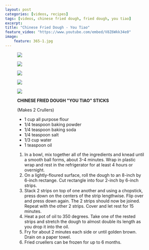 ```yaml
---
layout: post
categories: [videos, recipes]
tags: [videos, chinese fried dough, fried dough, you tiao]
excerpt:
title: "Chinese Fried Dough - You Tiao"
feature_video: "https://www.youtube.com/embed/V8Z6Wkk34e0" 
image:
    feature: 365-1.jpg
---
```


<figure>
    <img src="/images/365-2.jpg">
</figure>

<figure>
    <img src="/images/365-3.jpg">
</figure>

<figure>
    <img src="/images/365-4.jpg">
</figure>

<figure>
    <img src="/images/365-5.jpg">
</figure>

<figure>
    <img src="/images/365-6.jpg">
</figure>



<figure class="ingredients" markdown="1">

__CHINESE FRIED DOUGH "YOU TIAO" STICKS__

(Makes 2 Crullers)

- 1 cup all purpose flour
- 1/4 teaspoon baking powder
- 1/4 teaspoon baking soda
- 1/4 teaspoon salt
- 1/3 cup water
- 1 teaspoon oil
</figure>

<figure class="directions" markdown="1">

1. In a bowl, mix together all of the ingredients and knead until a smooth ball forms, about 3-4 minutes.  Wrap in plastic wrap and rest in the refrigerator for at least 4 hours or overnight.
2. On a lightly-floured surface, roll the dough to an 8-inch by 6-inch rectange.  Cut rectangle into four 2-inch by 6-inch strips.
3. Stack 2 strips on top of one another and using a chopstick, press down on the centers of the strip lengthwise.  Flip over and press down again.  The 2 strips should now be joined.  Repeat with the other 2 strips.  Cover and let rest for 15 minutes.
4. Heat a pot of oil to 350 degrees.  Take one of the rested strips and stretch the dough to almost double its length as you drop it into the oil.
5. Fry for about 2 minutes each side or until golden brown.  Drain on a paper towel.
6. Fried cruellers can be frozen for up to 6 months.

</figure>



